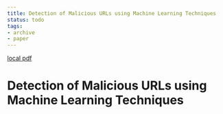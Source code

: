 ```yaml
---
title: Detection of Malicious URLs using Machine Learning Techniques
status: todo
tags:
- archive
- paper
---
```


[local pdf](../../../pdfs/Detection%20of%20Malicious%20URLs%20using%20Machine%20Learning%20Techniques.pdf)

# Detection of Malicious URLs using Machine Learning Techniques
